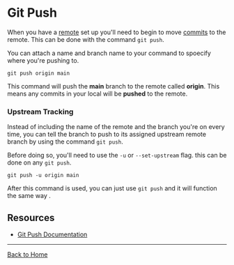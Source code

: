 # Git Push

When you have a [remote](./Remote.md) set up you'll need to begin to move [commits](./Commit.md) to the remote. This can be done with the command `git push`.

You can attach a name and branch name to your command to spoecify where you're pushing to.

```
git push origin main
```

This command will push the **main** branch to the remote called **origin**. This means any commits in your local will be **pushed** to the remote.

### Upstream Tracking

Instead of including the name of the remote and the branch you're on every time, you can tell the branch to push to its assigned upstream remote branch by using the command `git push`.

Before doing so, you'll need to use the `-u` or `--set-upstream` flag. this can be done on any `git push`.

```
git push -u origin main
```

After this command is used, you can just use `git push` and it will function the same way .

## Resources

- [Git Push Documentation](https://git-scm.com/docs/git-push)

---

[Back to Home](../README.md)